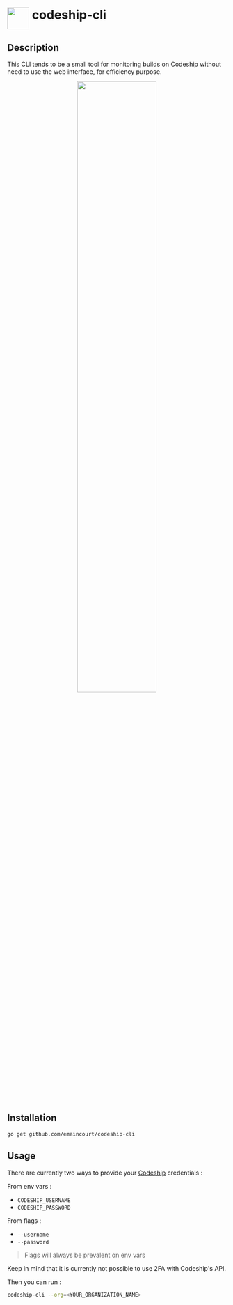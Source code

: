 # <div style="display:flex; flex-direction:row"><img src="https://i.vimeocdn.com/portrait/5336365_300x300" width="50px" height="50px">&nbsp;codeship-cli</div>

## Description

This CLI tends to be a small tool for monitoring builds on Codeship without need to use the web interface, for efficiency purpose.

<p align="center">
  <img width="60%" src="https://s1.gifyu.com/images/2018-07-28-13.34.42.gif">
</p>

## Installation

```bash
go get github.com/emaincourt/codeship-cli
```

## Usage

There are currently two ways to provide your [Codeship](https://codeship.com/) credentials :

From env vars :
* `CODESHIP_USERNAME`
* `CODESHIP_PASSWORD`

From flags :
* `--username`
* `--password`

> Flags will always be prevalent on env vars

Keep in mind that it is currently not possible to use 2FA with Codeship's API.

Then you can run :

```bash
codeship-cli --org=<YOUR_ORGANIZATION_NAME>
```

